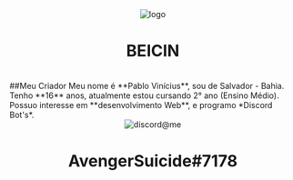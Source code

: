 <div align="center">
    <img class="logo" src="https://i.imgur.com/wSupjFW.png" alt="logo"><br>
    <h1>BEICIN</h1><br>
</div>
    ##Meu Criador
    Meu nome é **Pablo Vinícius**, sou de Salvador - Bahia. Tenho **16** anos, atualmente estou
    cursando 2° ano (Ensino Médio). <br> Possuo interesse em **desenvolvimento Web**, e programo *Discord Bot's*.
<div align="center">
    <img src="https://i.imgur.com/tCz8nOd.png" alt="discord@me"><br>
    <h1 class="title-owner">AvengerSuicide#7178</h1>
</div>

